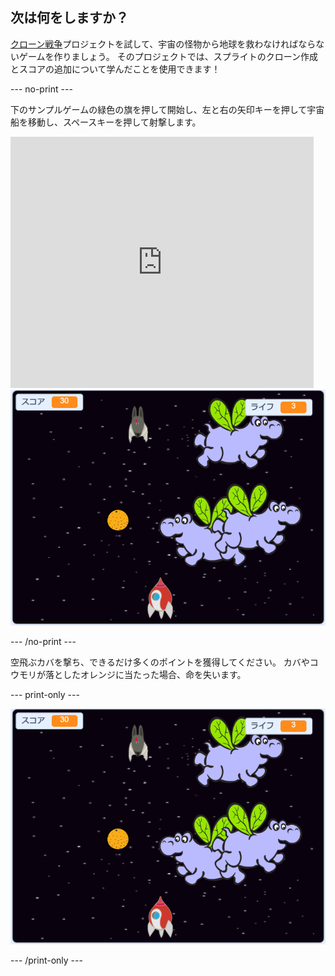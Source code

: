 ## 次は何をしますか？

[クローン戦争](https://projects.raspberrypi.org/en/projects/clone-wars?utm_source=pathway&utm_medium=whatnext&utm_campaign=projects)プロジェクトを試して、宇宙の怪物から地球を救わなければならないゲームを作りましょう。 そのプロジェクトでは、スプライトのクローン作成とスコアの追加について学んだことを使用できます！

\--- no-print \---

下のサンプルゲームの緑色の旗を押して開始し、<kbd>左</kbd>と<kbd>右</kbd>の矢印キーを押して宇宙船を移動し、<kbd>スペースキー</kbd>を押して射撃します。

<div class="scratch-preview">
  <iframe allowtransparency="true" width="485" height="402" src="https://scratch.mit.edu/projects/embed/276887163/?autostart=false" frameborder="0" scrolling="no"></iframe>
  <img src="images/clone-showcase.png">
</div>

\--- /no-print \---

空飛ぶカバを撃ち、できるだけ多くのポイントを獲得してください。 カバやコウモリが落としたオレンジに当たった場合、命を失います。

\--- print-only \---

![説明](images/clone-showcase.png)

\--- /print-only \---